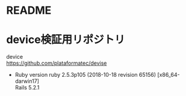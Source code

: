 # README

# device検証用リポジトリ

device  
https://github.com/plataformatec/devise

* Ruby version
ruby 2.5.3p105 (2018-10-18 revision 65156) [x86_64-darwin17]  
Rails 5.2.1  



